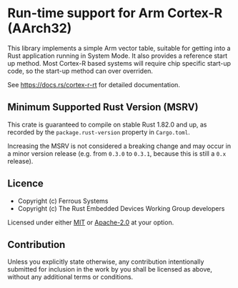 # Run-time support for Arm Cortex-R (AArch32)

This library implements a simple Arm vector table, suitable for getting into a
Rust application running in System Mode. It also provides a reference start
up method. Most Cortex-R based systems will require chip specific start-up
code, so the start-up method can over overriden.

See <https://docs.rs/cortex-r-rt> for detailed documentation.

## Minimum Supported Rust Version (MSRV)

This crate is guaranteed to compile on stable Rust 1.82.0 and up, as recorded
by the `package.rust-version` property in `Cargo.toml`.

Increasing the MSRV is not considered a breaking change and may occur in a
minor version release (e.g. from `0.3.0` to `0.3.1`, because this is still a
`0.x` release).

## Licence

* Copyright (c) Ferrous Systems
* Copyright (c) The Rust Embedded Devices Working Group developers

Licensed under either [MIT](./LICENSE-MIT) or [Apache-2.0](./LICENSE-APACHE) at
your option.

## Contribution

Unless you explicitly state otherwise, any contribution intentionally submitted
for inclusion in the work by you shall be licensed as above, without any
additional terms or conditions.
